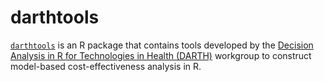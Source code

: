 # darthtools

[`darthtools`](https://github.com/DARTH-git/darthtools) is an R package that contains tools developed by the [Decision Analysis in R for Technologies in Health (DARTH)](https://darthworkgroup.com) workgroup to construct model-based cost-effectiveness analysis in R. 
